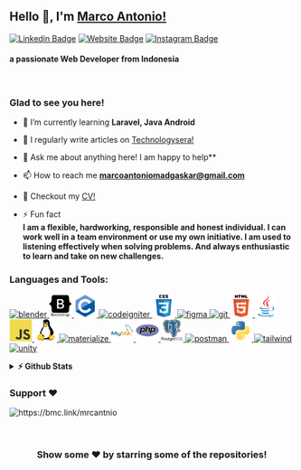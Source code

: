 ## Hello 👋, I'm [Marco Antonio!](https://github.com/M4rc000/) ##
[![Linkedin Badge](https://img.shields.io/badge/-LinkedIn-0e76a8?style=flat-square&logo=Linkedin&logoColor=white)](https://www.linkedin.com/in/marco-antonio-6168121b0/)
[![Website Badge](https://img.shields.io/badge/Website-3b5998?style=flat-square&logo=google-chrome&logoColor=white)](https://m4rc000.github.io/Portfolio/)
[![Instagram Badge](https://img.shields.io/badge/-Instagram-e4405f?style=flat-square&logo=Instagram&logoColor=white)](https://www.instagram.com/mrcantnio_/)

<h4 align="left">a passionate Web Developer from Indonesia</h4>
<br>

### Glad to see you here! 

- 🌱 I’m currently learning **Laravel, Java Android**

- 📝 I regularly write articles on [Technologysera!](technologysera.blogspot.com)

- 💬 Ask me about anything here! I am happy to help**

- 📫 How to reach me **marcoantoniomadgaskar@gmail.com**

- 📄 Checkout my [CV!](https://raw.githubusercontent.com/M4rc000/Portfolio/913caac987969a9a1318483ebb4f5df3ab03e4cd/assets/docs/CV.pdf)

- ⚡ Fun fact
  <br>**I am a flexible, hardworking, responsible and honest individual. I can work well in a team environment or use my own initiative. I am used to listening effectively when solving problems. And always enthusiastic to learn and take on new challenges.**


<h3 align="left">Languages and Tools:</h3>
<p align="left"> <a href="https://www.blender.org/" target="_blank" rel="noreferrer"> <img src="https://download.blender.org/branding/community/blender_community_badge_white.svg" alt="blender" width="40" height="40"/> </a> <a href="https://getbootstrap.com" target="_blank" rel="noreferrer"> <img src="https://raw.githubusercontent.com/devicons/devicon/master/icons/bootstrap/bootstrap-plain-wordmark.svg" alt="bootstrap" width="40" height="40"/> </a> <a href="https://www.cprogramming.com/" target="_blank" rel="noreferrer"> <img src="https://raw.githubusercontent.com/devicons/devicon/master/icons/c/c-original.svg" alt="c" width="40" height="40"/> </a> <a href="https://codeigniter.com" target="_blank" rel="noreferrer"> <img src="https://cdn.worldvectorlogo.com/logos/codeigniter.svg" alt="codeigniter" width="40" height="40"/> </a> <a href="https://www.w3schools.com/css/" target="_blank" rel="noreferrer"> <img src="https://raw.githubusercontent.com/devicons/devicon/master/icons/css3/css3-original-wordmark.svg" alt="css3" width="40" height="40"/> </a> <a href="https://www.figma.com/" target="_blank" rel="noreferrer"> <img src="https://www.vectorlogo.zone/logos/figma/figma-icon.svg" alt="figma" width="40" height="40"/> </a> <a href="https://git-scm.com/" target="_blank" rel="noreferrer"> <img src="https://www.vectorlogo.zone/logos/git-scm/git-scm-icon.svg" alt="git" width="40" height="40"/> </a> <a href="https://www.w3.org/html/" target="_blank" rel="noreferrer"> <img src="https://raw.githubusercontent.com/devicons/devicon/master/icons/html5/html5-original-wordmark.svg" alt="html5" width="40" height="40"/> </a> <a href="https://www.java.com" target="_blank" rel="noreferrer"> <img src="https://raw.githubusercontent.com/devicons/devicon/master/icons/java/java-original.svg" alt="java" width="40" height="40"/> </a> <a href="https://developer.mozilla.org/en-US/docs/Web/JavaScript" target="_blank" rel="noreferrer"> <img src="https://raw.githubusercontent.com/devicons/devicon/master/icons/javascript/javascript-original.svg" alt="javascript" width="40" height="40"/> </a> <a href="https://www.linux.org/" target="_blank" rel="noreferrer"> <img src="https://raw.githubusercontent.com/devicons/devicon/master/icons/linux/linux-original.svg" alt="linux" width="40" height="40"/> </a> <a href="https://materializecss.com/" target="_blank" rel="noreferrer"> <img src="https://raw.githubusercontent.com/prplx/svg-logos/5585531d45d294869c4eaab4d7cf2e9c167710a9/svg/materialize.svg" alt="materialize" width="40" height="40"/> </a> <a href="https://www.mysql.com/" target="_blank" rel="noreferrer"> <img src="https://raw.githubusercontent.com/devicons/devicon/master/icons/mysql/mysql-original-wordmark.svg" alt="mysql" width="40" height="40"/> </a> <a href="https://www.php.net" target="_blank" rel="noreferrer"> <img src="https://raw.githubusercontent.com/devicons/devicon/master/icons/php/php-original.svg" alt="php" width="40" height="40"/> </a> <a href="https://www.postgresql.org" target="_blank" rel="noreferrer"> <img src="https://raw.githubusercontent.com/devicons/devicon/master/icons/postgresql/postgresql-original-wordmark.svg" alt="postgresql" width="40" height="40"/> </a> <a href="https://postman.com" target="_blank" rel="noreferrer"> <img src="https://www.vectorlogo.zone/logos/getpostman/getpostman-icon.svg" alt="postman" width="40" height="40"/> </a> <a href="https://www.python.org" target="_blank" rel="noreferrer"> <img src="https://raw.githubusercontent.com/devicons/devicon/master/icons/python/python-original.svg" alt="python" width="40" height="40"/> </a> <a href="https://tailwindcss.com/" target="_blank" rel="noreferrer"> <img src="https://www.vectorlogo.zone/logos/tailwindcss/tailwindcss-icon.svg" alt="tailwind" width="40" height="40"/> </a> <a href="https://unity.com/" target="_blank" rel="noreferrer"> <img src="https://www.vectorlogo.zone/logos/unity3d/unity3d-icon.svg" alt="unity" width="40" height="40"/> </a> </p>

<details>	
  <summary><b>⚡ Github Stats</b></summary>
  <br />
  
[![Top Langs](https://github-readme-stats.vercel.app/api/top-langs/?username=M4rc000)](https://github.com/M4rc000/github-readme-stats)
 
</details>




<h3 align="left">Support ❤️</h3>
<p><a href="https://www.buymeacoffee.com/https://bmc.link/mrcantnio"> <img align="left" src="https://cdn.buymeacoffee.com/buttons/v2/default-yellow.png" height="50" width="210" alt="https://bmc.link/mrcantnio" /></a></p><br><br>

#

<div align="center">

### Show some ❤️ by starring some of the repositories! 

</div>
